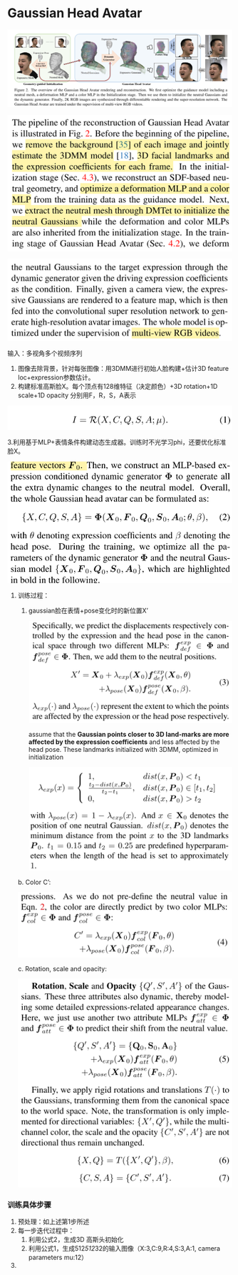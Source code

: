 # Gaussian Head Avatar

![image.png](images/Gaussian%20Head%20Avatar%201a771bdab3cf801aae03d5b74aec9e04/image.png)

![image.png](images/Gaussian%20Head%20Avatar%201a771bdab3cf801aae03d5b74aec9e04/image%201.png)

![image.png](images/Gaussian%20Head%20Avatar%201a771bdab3cf801aae03d5b74aec9e04/image%202.png)

输入：多视角多个视频序列

1. 图像去除背景，针对每张图像：用3DMM进行初始人脸构建+估计3D feature loc+expression参数估计。
2. 构建标准高斯脸X。每个顶点有128维特征（决定颜色）+3D rotation+1D scale+1D opacity 分别用F，R，S，A表示

![image.png](images/Gaussian%20Head%20Avatar%201a771bdab3cf801aae03d5b74aec9e04/image%203.png)

3.利用基于MLP+表情条件构建动态生成器。训练时不光学习phi，还要优化标准脸X。

![image.png](images/Gaussian%20Head%20Avatar%201a771bdab3cf801aae03d5b74aec9e04/image%204.png)

1. 训练过程：
    1. gaussian脸在表情+pose变化时的新位置X’
        
        ![image.png](images/Gaussian%20Head%20Avatar%201a771bdab3cf801aae03d5b74aec9e04/image%205.png)
        
        assume that the **Gaussian points closer to 3D land-marks are more affected by the expression coefficients** and less affected by the head pose. These landmarks initialized with 3DMM, optimized in initialization
        
        ![image.png](images/Gaussian%20Head%20Avatar%201a771bdab3cf801aae03d5b74aec9e04/image%206.png)
        
    
    b. Color C’:
    
    ![image.png](images/Gaussian%20Head%20Avatar%201a771bdab3cf801aae03d5b74aec9e04/548a4e62-93e5-48e2-9184-4ebd5896ec01.png)
    
    c. Rotation, scale and opacity:
    
    ![image.png](images/Gaussian%20Head%20Avatar%201a771bdab3cf801aae03d5b74aec9e04/image%207.png)
    

### 训练具体步骤

1. 预处理：如上述第1步所述
2. 每一步迭代过程中：
    1. 利用公式2，生成3D 高斯头初始化
    2. 利用公式1，生成512*512*32的输入图像（X:3,C:9,R:4,S:3,A:1, camera parameters mu:12）
3.

